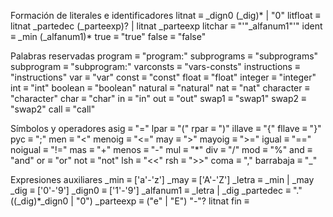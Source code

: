 Formación de literales e identificadores
litnat ≡ _dign0 (_dig)* | "0" 
litfloat ≡ litnat _partedec (_parteexp)? | litnat _parteexp 
litchar ≡ "'"_alfanum1"'" 
ident ≡ _min (_alfanum1)*
true ≡ "true" 
false ≡ "false"

Palabras reservadas
program ≡ "program:" 
subprograms ≡ "subprograms"
subprogram ≡ "subprogram:"
varconsts ≡ "vars-consts" 
instructions ≡ "instructions" 
var ≡ "var" 
const ≡ "const" 
float ≡ "float" 
integer ≡ "integer" 
int ≡ "int" 
boolean ≡ "boolean" 
natural ≡ "natural" 
nat ≡ "nat" 
character ≡ "character" 
char ≡ "char" 
in ≡ "in" 
out ≡ "out" 
swap1 ≡ "swap1" 
swap2 ≡ "swap2"
call ≡ "call"

Símbolos y operadores
asig ≡ "=" 
lpar ≡ "(" 
rpar ≡ ")" 
illave ≡ "{" 
fllave ≡ "}" 
pyc ≡ ";" 
men ≡ "<" 
menoig ≡ "<=" 
may ≡ ">" 
mayoig ≡ ">=" 
igual ≡ "=="
noigual ≡ "!=" 
mas ≡ "+" 
menos ≡ "-" 
mul ≡ "*" 
div ≡ "/" 
mod ≡ "%" 
and ≡ "and" 
or ≡ "or" 
not ≡ "not" 
lsh ≡ "<<" 
rsh ≡ ">>"
coma ≡ ","
barrabaja ≡ "_"

Expresiones auxiliares
_min ≡ ['a'-'z'] 
_may ≡ ['A'-'Z'] 
_letra ≡ _min | _may 
_dig ≡ ['0'-'9'] 
_dign0 ≡ ['1'-'9'] 
_alfanum1 ≡ _letra | _dig 
_partedec ≡ "." ((_dig)*_dign0 | "0") 
_parteexp ≡ ("e" | "E") "-"? litnat 
fin ≡ <end-of-file>

